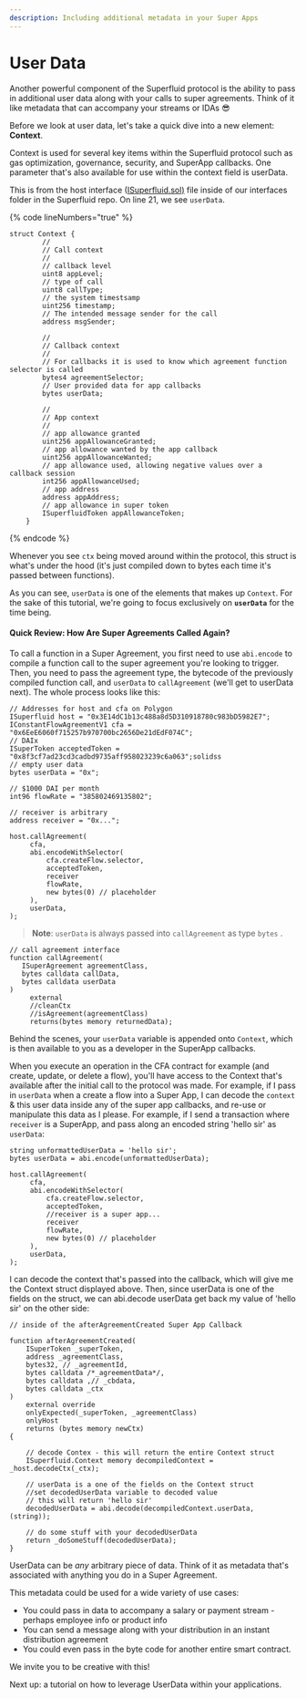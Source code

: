 ```yaml
---
description: Including additional metadata in your Super Apps
---
```


# User Data

Another powerful component of the Superfluid protocol is the ability to pass in additional user data along with your calls to super agreements. Think of it like metadata that can accompany your streams or IDAs 😎

Before we look at user data, let's take a quick dive into a new element: **Context**.

Context is used for several key items within the Superfluid protocol such as gas optimization, governance, security, and SuperApp callbacks. One parameter that's also available for use within the context field is userData.

This is from the host interface ([ISuperfluid.sol)](https://github.com/superfluid-finance/protocol-monorepo/blob/dev/packages/ethereum-contracts/contracts/interfaces/superfluid/ISuperfluid.sol) file inside of our interfaces folder in the Superfluid repo. On line 21, we see `userData`.

{% code lineNumbers="true" %}
```solidity
struct Context {
        //
        // Call context
        //
        // callback level
        uint8 appLevel;
        // type of call
        uint8 callType;
        // the system timestsamp
        uint256 timestamp;
        // The intended message sender for the call
        address msgSender;

        //
        // Callback context
        //
        // For callbacks it is used to know which agreement function selector is called
        bytes4 agreementSelector;
        // User provided data for app callbacks
        bytes userData;

        //
        // App context
        //
        // app allowance granted
        uint256 appAllowanceGranted;
        // app allowance wanted by the app callback
        uint256 appAllowanceWanted;
        // app allowance used, allowing negative values over a callback session
        int256 appAllowanceUsed;
        // app address
        address appAddress;
        // app allowance in super token
        ISuperfluidToken appAllowanceToken;
    }
```
{% endcode %}

Whenever you see `ctx` being moved around within the protocol, this struct is what's under the hood (it's just compiled down to bytes each time it's passed between functions).

As you can see, `userData` is one of the elements that makes up `Context`. For the sake of this tutorial, we're going to focus exclusively on **`userData`** for the time being.

#### Quick Review: How Are Super Agreements Called Again?

To call a function in a Super Agreement, you first need to use `abi.encode` to compile a function call to the super agreement you're looking to trigger. Then, you need to pass the agreement type, the bytecode of the previously compiled function call, and `userData` to `callAgreement` (we'll get to userData next). The whole process looks like this:

```solidity
// Addresses for host and cfa on Polygon
ISuperfluid host = "0x3E14dC1b13c488a8d5D310918780c983bD5982E7";
IConstantFlowAgreementV1 cfa = "0x6EeE6060f715257b970700bc2656De21dEdF074C";
// DAIx
ISuperToken acceptedToken = "0x8f3cf7ad23cd3cadbd9735aff958023239c6a063";solidss
// empty user data
bytes userData = "0x";

// $1000 DAI per month
int96 flowRate = "385802469135802";

// receiver is arbitrary
address receiver = "0x...";

host.callAgreement(
     cfa,
     abi.encodeWithSelector(
         cfa.createFlow.selector,
         acceptedToken,
         receiver
         flowRate,
         new bytes(0) // placeholder
     ),
     userData,
);
```

> **Note**: `userData` is always passed into `callAgreement` as type `bytes` .

```solidity
// call agreement interface
function callAgreement(
   ISuperAgreement agreementClass,
   bytes calldata callData,
   bytes calldata userData
)
     external
     //cleanCtx
     //isAgreement(agreementClass)
     returns(bytes memory returnedData);
```

Behind the scenes, your `userData` variable is appended onto `Context`, which is then available to you as a developer in the SuperApp callbacks.

When you execute an operation in the CFA contract for example (and create, update, or delete a flow), you'll have access to the Context that's available after the initial call to the protocol was made. For example, if I pass in `userData` when a create a flow into a Super App, I can decode the `context` & this user data inside any of the super app callbacks, and re-use or manipulate this data as I please. For example, if I send a transaction where `receiver` is a SuperApp, and pass along an encoded string 'hello sir' as `userData`:

```solidity
string unformattedUserData = 'hello sir';
bytes userData = abi.encode(unformattedUserData);

host.callAgreement(
     cfa,
     abi.encodeWithSelector(
         cfa.createFlow.selector,
         acceptedToken,
         //receiver is a super app...
         receiver
         flowRate,
         new bytes(0) // placeholder
     ),
     userData,
);
```

I can decode the context that's passed into the callback, which will give me the Context struct displayed above. Then, since userData is one of the fields on the struct, we can abi.decode userData get back my value of 'hello sir' on the other side:

```solidity
// inside of the afterAgreementCreated Super App Callback

function afterAgreementCreated(
    ISuperToken _superToken,
    address _agreementClass,
    bytes32, // _agreementId,
    bytes calldata /*_agreementData*/,
    bytes calldata ,// _cbdata,
    bytes calldata _ctx
)
    external override
    onlyExpected(_superToken, _agreementClass)
    onlyHost
    returns (bytes memory newCtx)
{
    
    // decode Contex - this will return the entire Context struct
    ISuperfluid.Context memory decompiledContext = _host.decodeCtx(_ctx);

    // userData is a one of the fields on the Context struct
    //set decodedUserData variable to decoded value
    // this will return 'hello sir'
    decodedUserData = abi.decode(decompiledContext.userData, (string));
    
    // do some stuff with your decodedUserData
    return _doSomeStuff(decodedUserData);
}
```

UserData can be _any_ arbitrary piece of data. Think of it as metadata that's associated with anything you do in a Super Agreement.

This metadata could be used for a wide variety of use cases:

* You could pass in data to accompany a salary or payment stream - perhaps employee info or product info
* You can send a message along with your distribution in an instant distribution agreement
* You could even pass in the byte code for another entire smart contract.

We invite you to be creative with this!

Next up: a tutorial on how to leverage UserData within your applications.
